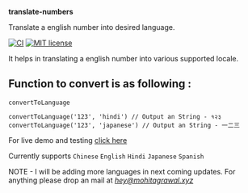 **translate-numbers**

Translate a english number into desired language.

[![CI](https://github.com/mohitagrawal939/translate-numbers/actions/workflows/ci.yml/badge.svg)](https://github.com/mohitagrawal939/translate-numbers/actions/workflows/ci.yml)
[![MIT license](https://img.shields.io/npm/l/translate-numbers)](./LICENSE)

It helps in translating a english number into various supported locale.

## **Function to convert is as following :**

```
convertToLanguage

convertToLanguage('123', 'hindi') // Output an String - १२३
convertToLanguage('123', 'japanese') // Output an String - 一二三
```

For live demo and testing [click here](https://tn-demo.mohitagrawal.xyz/)

Currently supports `Chinese` `English` `Hindi` `Japanese` `Spanish`

NOTE - I will be adding more languages in next coming updates. For anything please drop an mail at *hey@mohitagrawal.xyz*
